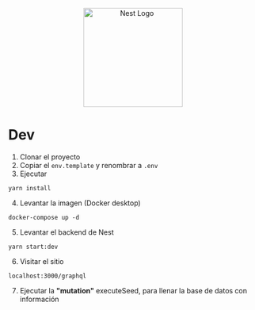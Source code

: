 <p align="center">
  <a href="http://nestjs.com/" target="blank"><img src="https://nestjs.com/img/logo-small.svg" width="200" alt="Nest Logo" /></a>
</p>


# Dev

1. Clonar el proyecto
2. Copiar el ```env.template``` y renombrar a ```.env```
3. Ejecutar
```
yarn install
```

4. Levantar la imagen (Docker desktop)
```
docker-compose up -d
```


5. Levantar el backend de Nest
```
yarn start:dev
```

6. Visitar el sitio
```
localhost:3000/graphql
```

7. Ejecutar la __"mutation"__ executeSeed, para llenar la base de datos con información